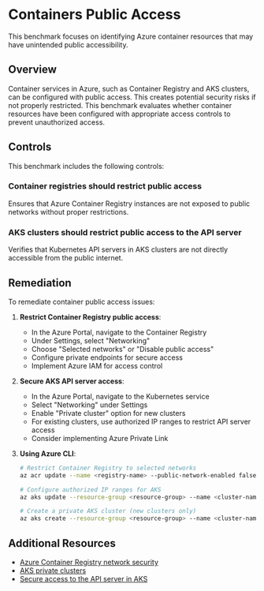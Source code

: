 # Containers Public Access

This benchmark focuses on identifying Azure container resources that may have unintended public accessibility.

## Overview

Container services in Azure, such as Container Registry and AKS clusters, can be configured with public access. This creates potential security risks if not properly restricted. This benchmark evaluates whether container resources have been configured with appropriate access controls to prevent unauthorized access.

## Controls

This benchmark includes the following controls:

### Container registries should restrict public access
Ensures that Azure Container Registry instances are not exposed to public networks without proper restrictions.

### AKS clusters should restrict public access to the API server
Verifies that Kubernetes API servers in AKS clusters are not directly accessible from the public internet.

## Remediation

To remediate container public access issues:

1. **Restrict Container Registry public access**:
   - In the Azure Portal, navigate to the Container Registry
   - Under Settings, select "Networking"
   - Choose "Selected networks" or "Disable public access"
   - Configure private endpoints for secure access
   - Implement Azure IAM for access control

2. **Secure AKS API server access**:
   - In the Azure Portal, navigate to the Kubernetes service
   - Select "Networking" under Settings
   - Enable "Private cluster" option for new clusters
   - For existing clusters, use authorized IP ranges to restrict API server access
   - Consider implementing Azure Private Link

3. **Using Azure CLI**:
   ```bash
   # Restrict Container Registry to selected networks
   az acr update --name <registry-name> --public-network-enabled false
   
   # Configure authorized IP ranges for AKS
   az aks update --resource-group <resource-group> --name <cluster-name> --api-server-authorized-ip-ranges <your-IP-range>
   
   # Create a private AKS cluster (new clusters only)
   az aks create --resource-group <resource-group> --name <cluster-name> --enable-private-cluster
   ```

## Additional Resources

- [Azure Container Registry network security](https://learn.microsoft.com/en-us/azure/container-registry/container-registry-network-rules)
- [AKS private clusters](https://learn.microsoft.com/en-us/azure/aks/private-clusters)
- [Secure access to the API server in AKS](https://learn.microsoft.com/en-us/azure/aks/api-server-authorized-ip-ranges) 